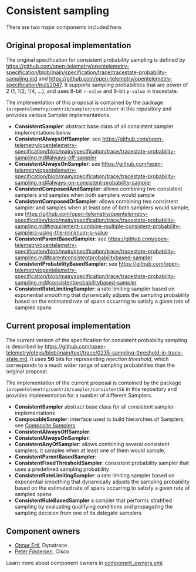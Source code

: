 # Consistent sampling

There are two major components included here.

## Original proposal implementation

The original specification for consistent probability sampling is defined by
<https://github.com/open-telemetry/opentelemetry-specification/blob/main/specification/trace/tracestate-probability-sampling.md>
and <https://github.com/open-telemetry/opentelemetry-specification/pull/2047>.
It supports sampling probabilities that are power of 2 (1, 1/2, 1/4, ...), and uses 8-bit `r-value` and 8-bit `p-value` in tracestate.

The implementation of this proposal is contained by the package `io/opentelemetry/contrib/sampler/consistent` in this repository and provides various Sampler implementations.

* **ConsistentSampler**:
  abstract base class of all consistent sampler implementations below
* **ConsistentAlwaysOffSampler**:
  see <https://github.com/open-telemetry/opentelemetry-specification/blob/main/specification/trace/tracestate-probability-sampling.md#always-off-sampler>
* **ConsistentAlwaysOnSampler**:
  see <https://github.com/open-telemetry/opentelemetry-specification/blob/main/specification/trace/tracestate-probability-sampling.md#always-on-consistent-probability-sampler>
* **ConsistentComposedAndSampler**:
  allows combining two consistent samplers and samples when both samplers would sample
* **ConsistentComposedOrSampler**:
  allows combining two consistent sampler and samples when at least one of both samplers would sample,
  see <https://github.com/open-telemetry/opentelemetry-specification/blob/main/specification/trace/tracestate-probability-sampling.md#requirement-combine-multiple-consistent-probability-samplers-using-the-minimum-p-value>
* **ConsistentParentBasedSampler**:
  see <https://github.com/open-telemetry/opentelemetry-specification/blob/main/specification/trace/tracestate-probability-sampling.md#parentconsistentprobabilitybased-sampler>
* **ConsistentProbabilityBasedSampler**:
  see <https://github.com/open-telemetry/opentelemetry-specification/blob/main/specification/trace/tracestate-probability-sampling.md#consistentprobabilitybased-sampler>
* **ConsistentRateLimitingSampler**:
  a rate limiting sampler based on exponential smoothing that dynamically adjusts the sampling
  probability based on the estimated rate of spans occurring to satisfy a given rate of sampled spans

## Current proposal implementation

The current version of the specification for consistent probability sampling is described by
<https://github.com/open-telemetry/oteps/blob/main/text/trace/0235-sampling-threshold-in-trace-state.md>.
It uses **56** bits for representing _rejection threshold_, which corresponds to a much wider range of sampling probabilities than the original proposal.

The implementation of the current proposal is contained by the package `io/opentelemetry/contrib/sampler/consistent56` in this repository and provides implementation for a number of different Samplers.

* **ConsistentSampler**
  abstract base class for all consistent sampler implementations
* **ComposableSampler**:
  interface used to build hierarchies of Samplers, see [Composite Samplers](https://github.com/open-telemetry/oteps/pull/250)
* **ConsistentAlwaysOffSampler**:
* **ConsistentAlwaysOnSampler**:
* **ConsistentAnyOfSampler**:
  allows combining several consistent samplers; it samples when at least one of them would sample,
* **ConsistentParentBasedSampler**:
* **ConsistentFixedThresholdSampler**:
  consistent probability sampler that uses a predefined sampling probability
* **ConsistentRateLimitingSampler**:
  a rate limiting sampler based on exponential smoothing that dynamically adjusts the sampling
  probability based on the estimated rate of spans occurring to satisfy a given rate of sampled spans
* **ConsistentRuleBasedSampler**
  a sampler that performs stratified sampling by evaluating qualifying conditions and propagating the sampling decision from one of its delegate samplers


## Component owners

- [Otmar Ertl](https://github.com/oertl), Dynatrace
- [Peter Findeisen](https://github.com/PeterF778), Cisco

Learn more about component owners in [component_owners.yml](../.github/component_owners.yml).
